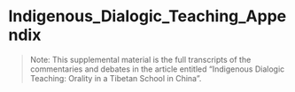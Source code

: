 # Indigenous_Dialogic_Teaching_Appendix

> Note: This supplemental material is the full transcripts of the commentaries and debates in the article entitled “Indigenous Dialogic Teaching: Orality in a Tibetan School in China”.
